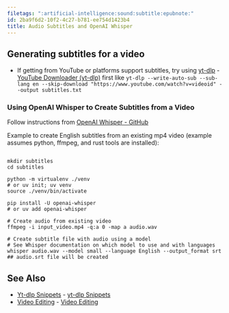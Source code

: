 ```yaml
---
filetags: ":artificial-intelligence:sound:subtitle:epubnote:"
id: 2ba9f6d2-10f2-4c27-b781-ee754d1423b4
title: Audio Subtitles and OpenAI Whisper
---
```


## Generating subtitles for a video

- If getting from YouTube or platforms support subtitles, try using
  [yt-dlp](../005-tech-yt-dlp) - [YouTube Downloader
  (yt-dlp)](id:cbdc0af2-a446-4534-a9da-286243b91f31) first like
  `yt-dlp --write-auto-sub --sub-lang en --skip-download "https://www.youtube.com/watch?v=videoid" --output subtitles.txt`

### Using OpenAI Whisper to Create Subtitles from a Video

Follow instructions from [OpenAI Whisper -
GitHub](https://github.com/openai/whisper)

Example to create English subtitles from an existing mp4 video (example
assumes python, ffmpeg, and rust tools are installed):

``` shell

mkdir subtitles
cd subtitles

python -m virtualenv ./venv
# or uv init; uv venv
source ./venv/bin/activate

pip install -U openai-whisper
# or uv add openai-whisper

# Create audio from existing video
ffmpeg -i input_video.mp4 -q:a 0 -map a audio.wav

# Create subtitle file with audio using a model
# See Whisper documentation on which model to use and with languages
whisper audio.wav --model small --language English --output_format srt
## audio.srt file will be created

```

## See Also

- [Yt-dlp Snippets](../005-computer-snippets-youtube-yt-dlp) - [yt-dlp
  Snippets](id:4cc04c35-2c98-4bcf-84ef-e51148ca8e3c)
- [Video Editing](../700-arts-comms-media-video-editing) - [Video
  Editing](id:9146341a-5d8b-43f5-a5fb-b416535ec754)
